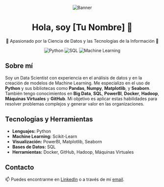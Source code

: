 <!-- Banner -->
<p align="center">
  <img src="https://drive.google.com/file/d/1FCu9K96RGp4e_w6-k7cxgWek0x3Rdgwx/view?usp=sharing" alt="Banner">
</p>

<!-- Título -->
<h1 align="center">Hola, soy [Tu Nombre] 👋</h1>

<!-- Descripción -->
<p align="center">🌟 Apasionado por la Ciencia de Datos y las Tecnologías de la Información 🌟</p>

<!-- Badges (Opcional) -->
<p align="center">
  <img src="https://img.shields.io/badge/Data%20Science-Python-blue" alt="Python">
  <img src="https://img.shields.io/badge/SQL-PowerBI-ff69b4" alt="SQL">
  <img src="https://img.shields.io/badge/Machine%20Learning-Scikit--Learn-yellow" alt="Machine Learning">
</p>

<!-- Sobre mí -->
## Sobre mí
Soy un Data Scientist con experiencia en el análisis de datos y en la creación de modelos de Machine Learning. Me especializo en el uso de **Python** y sus bibliotecas como **Pandas**, **Numpy**, **Matplotlib**, y **Seaborn**. También tengo conocimientos en **Big Data**, **SQL**, **PowerBI**, **Docker**, **Hadoop**, **Máquinas Virtuales** y **GitHub**. Mi objetivo es aplicar estas habilidades para resolver problemas complejos y generar valor en las organizaciones.

## Tecnologías y Herramientas
- **Lenguajes:** Python
- **Machine Learning:** Scikit-Learn
- **Visualización:** PowerBI, Matplotlib, Seaborn
- **Bases de Datos:** SQL
- **Herramientas:** Docker, GitHub, Hadoop, Máquinas Virtuales

## Contacto
📫 Puedes encontrarme en [LinkedIn](https://www.linkedin.com/in/tu-usuario-linkedin) o a través de mi [email](mailto:tuemail@example.com).

